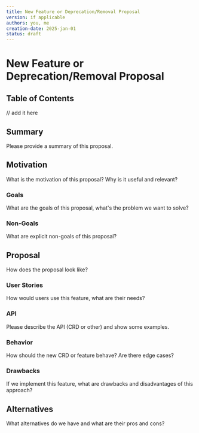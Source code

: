 <!-- clone me -->
```yaml
---
title: New Feature or Deprecation/Removal Proposal
version: if applicable
authors: you, me
creation-date: 2025-jan-01
status: draft
---
```

# New Feature or Deprecation/Removal Proposal

## Table of Contents

<!-- toc -->
// add it here
<!-- /toc -->

## Summary
Please provide a summary of this proposal.

## Motivation
What is the motivation of this proposal? Why is it useful and relevant?

### Goals
What are the goals of this proposal, what's the problem we want to solve?

### Non-Goals
What are explicit non-goals of this proposal?

## Proposal
How does the proposal look like?

### User Stories
How would users use this feature, what are their needs?

### API
Please describe the API (CRD or other) and show some examples.

### Behavior
How should the new CRD or feature behave? Are there edge cases?

### Drawbacks
If we implement this feature, what are drawbacks and disadvantages of this approach?

## Alternatives
What alternatives do we have and what are their pros and cons?
